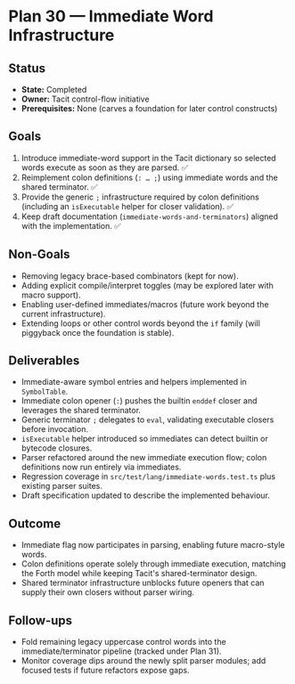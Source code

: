 # Plan 30 — Immediate Word Infrastructure

## Status
- **State:** Completed
- **Owner:** Tacit control-flow initiative
- **Prerequisites:** None (carves a foundation for later control constructs)

## Goals
1. Introduce immediate-word support in the Tacit dictionary so selected words execute as soon as they are parsed. ✅
2. Reimplement colon definitions (`: … ;`) using immediate words and the shared terminator. ✅
3. Provide the generic `;` infrastructure required by colon definitions (including an `isExecutable` helper for closer validation). ✅
4. Keep draft documentation (`immediate-words-and-terminators`) aligned with the implementation. ✅

## Non-Goals
- Removing legacy brace-based combinators (kept for now).
- Adding explicit compile/interpret toggles (may be explored later with macro support).
- Enabling user-defined immediates/macros (future work beyond the current infrastructure).
- Extending loops or other control words beyond the `if` family (will piggyback once the foundation is stable).

## Deliverables
- Immediate-aware symbol entries and helpers implemented in `SymbolTable`.
- Immediate colon opener (`:`) pushes the builtin `enddef` closer and leverages the shared terminator.
- Generic terminator `;` delegates to `eval`, validating executable closers before invocation.
- `isExecutable` helper introduced so immediates can detect builtin or bytecode closures.
- Parser refactored around the new immediate execution flow; colon definitions now run entirely via immediates.
- Regression coverage in `src/test/lang/immediate-words.test.ts` plus existing parser suites.
- Draft specification updated to describe the implemented behaviour.

## Outcome
- Immediate flag now participates in parsing, enabling future macro-style words.
- Colon definitions operate solely through immediate execution, matching the Forth model while keeping Tacit's shared-terminator design.
- Shared terminator infrastructure unblocks future openers that can supply their own closers without parser wiring.

## Follow-ups
- Fold remaining legacy uppercase control words into the immediate/terminator pipeline (tracked under Plan 31).
- Monitor coverage dips around the newly split parser modules; add focused tests if future refactors expose gaps.
